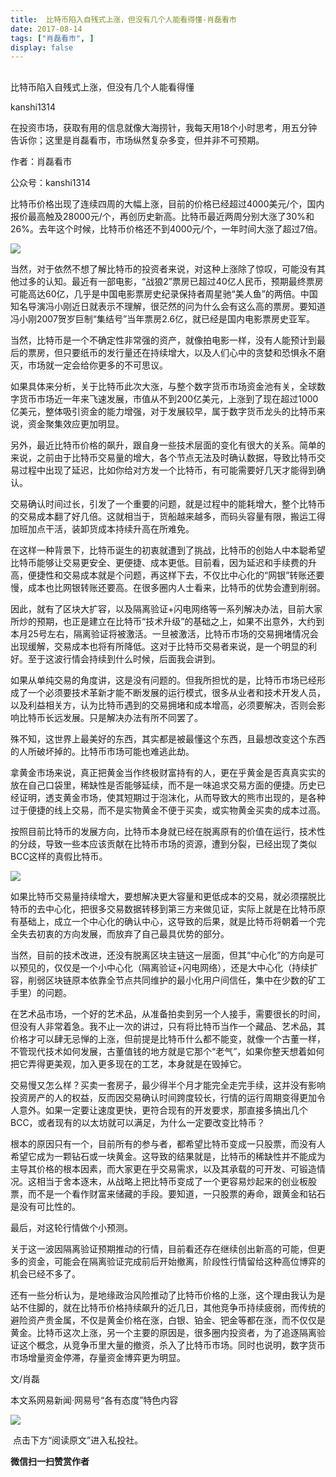 ```yaml
---
title:  比特币陷入自残式上涨，但没有几个人能看得懂-肖磊看市
date: 2017-08-14
tags: ["肖磊看市", ]
display: false
---
```



## 



比特币陷入自残式上涨，但没有几个人能看得懂




kanshi1314




在投资市场，获取有用的信息就像大海捞针，我每天用18个小时思考，用五分钟告诉你；这里是肖磊看市，市场纵然复杂多变，但并非不可预期。


作者：肖磊看市

公众号：kanshi1314



比特币价格出现了连续四周的大幅上涨，目前的价格已经超过4000美元/个，国内报价最高触及28000元/个，再创历史新高。比特币最近两周分别大涨了30%和26%。去年这个时候，比特币价格还不到4000元/个，一年时间大涨了超过7倍。



<img data-s="300,640" data-type="png" src="http://mmbiz.qpic.cn/mmbiz_png/rIYcHn0KrPTmfRWOFaibGN0RdWh9cf5NVXIdbTkba1ws9dpsUc067vvueOODVeLs8lC5hfGa4aicSwkoiaGkozUJg/0?wx_fmt=png" class="" data-ratio="0.7408963585434174" data-w="714"/>



当然，对于依然不想了解比特币的投资者来说，对这种上涨除了惊叹，可能没有其他过多的认知。最近有一部电影，“战狼2”票房已超过40亿人民币，预期最终票房可能高达60亿，几乎是中国电影票房史纪录保持者周星驰“美人鱼”的两倍。中国知名导演冯小刚近日就表示不理解，很茫然的问为什么会有这么高的票房。要知道冯小刚2007贺岁巨制“集结号”当年票房2.6亿，就已经是国内电影票房史亚军。



当然，比特币是一个不确定性非常强的资产，就像拍电影一样，没有人能预计到最后的票房，但只要纸币的发行量还在持续增大，以及人们心中的贪婪和恐惧永不磨灭，市场就一定会给你更多的不可思议。



如果具体来分析，关于比特币此次大涨，与整个数字货币市场资金池有关，全球数字货币市场近一年来飞速发展，市值从不到200亿美元，上涨到了现在超过1000亿美元，整体吸引资金的能力增强，对于发展较早，属于数字货币龙头的比特币来说，资金聚集效应更加明显。



另外，最近比特币价格的飙升，跟自身一些技术层面的变化有很大的关系。简单的来说，之前由于比特币交易量的增大，各个节点无法及时确认数据，导致比特币交易过程中出现了延迟，比如你给对方发一个比特币，有可能需要好几天才能得到确认。



交易确认时间过长，引发了一个重要的问题，就是过程中的能耗增大，整个比特币的交易成本翻了好几倍。这就相当于，货船越来越多，而码头容量有限，搬运工得加班加点干活，装卸货成本持续升高在所难免。



在这样一种背景下，比特币诞生的初衷就遭到了挑战，比特币的创始人中本聪希望比特币能够让交易更安全、更便捷、成本更低。目前看，因为延迟和手续费的升高，便捷性和交易成本就是个问题，再这样下去，不仅比中心化的“网银”转账还要慢，成本也比网银转账还要高。在很多圈内人士看来，比特币的优势会遭到削弱。



因此，就有了区块大扩容，以及隔离验证+闪电网络等一系列解决办法，目前大家所炒的预期，也正是建立在比特币“技术升级”的基础之上，如果不出意外，大约到本月25号左右，隔离验证将被激活。一旦被激活，比特币市场的交易拥堵情况会出现缓解，交易成本也将有所降低。这对于比特币交易者来说，是一个明显的利好。至于这波行情会持续到什么时候，后面我会讲到。



如果从单纯交易的角度讲，这是没有问题的。但我所担忧的是，比特币市场已经形成了一个必须要技术革新才能不断发展的运行模式，很多从业者和技术开发人员，以及利益相关方，认为比特币遇到的交易拥堵和成本增高，必须要解决，否则会影响比特币长远发展。只是解决办法有所不同罢了。



殊不知，这世界上最美好的东西，其实都是被最懂这个东西，且最想改变这个东西的人所破坏掉的。比特币市场可能也难逃此劫。



拿黄金市场来说，真正把黄金当作终极财富持有的人，更在乎黄金是否真真实实的放在自己口袋里，稀缺性是否能够延续，而不是一味追求交易方面的便捷。历史已经证明，透支黄金市场，使其短期过于泡沫化，从而导致大的熊市出现的，是各种过于便捷的线上交易，而不是实物黄金不便于买卖，或实物黄金买卖的成本过高。



按照目前比特币的发展方向，比特币本身就已经在脱离原有的价值在运行，技术性的分歧，导致一些本应该贡献在比特币市场的资源，遭到分裂，已经出现了类似BCC这样的真假比特币。



<img data-s="300,640" data-type="jpeg" src="http://mmbiz.qpic.cn/mmbiz_jpg/rIYcHn0KrPTnrSIibZDGiaxBQGTiben5M1SyOGjHmEjEa1BBXkeXyZwpXdV03cBWgxI0l6y9ialX3uvDg2te5BvE0w/0?wx_fmt=jpeg" class="" data-ratio="0.6663113006396588" data-w="938"/>



如果比特币交易量持续增大，要想解决更大容量和更低成本的交易，就必须摆脱比特币的去中心化，把很多交易数据转移到第三方来做见证，实际上就是在比特币原有基础上，成立一个中心化的确认中心，这导致的后果，就是比特币将朝着一个完全失去初衷的方向发展，而放弃了自己最具优势的部分。



当然，目前的技术改进，还没有脱离区块主链这一层面，但其“中心化”的方向是可以预见的，仅仅是一个小中心化（隔离验证+闪电网络），还是大中心化（持续扩容，削弱区块链原本依靠全节点共同维护的最小化用户间信任，集中在少数的矿工手里）的问题。



在艺术品市场，一个好的艺术品，从准备拍卖到另一个人接手，需要很长的时间，但没有人非常着急。我不止一次的讲过，只有将比特币当作一个藏品、艺术品，其价格才可以肆无忌惮的上涨，但前提是比特币什么都不能变，就像一个古董一样，不管现代技术如何发展，古董值钱的地方就是它那个“老气”，如果你整天想着如何把它弄得更美观，加入更多现在的工艺，本身就是在毁掉它。



交易慢又怎么样？买卖一套房子，最少得半个月才能完全走完手续，这并没有影响投资房产的人的权益，反而因交易确认时间跨度较长，行情的运行周期变得更加令人意外。如果一定要让速度更快，更符合现有的开发要求，那直接多搞出几个BCC，或者现有的以太坊就可以满足，为什么一定要改变比特币？



根本的原因只有一个，目前所有的参与者，都希望比特币变成一只股票，而没有人希望它成为一颗钻石或一块黄金。这导致的结果就是，比特币的稀缺性并不能成为主导其价格的根本因素，而大家更在乎交易需求，以及其承载的可开发、可锻造情况。这相当于舍本逐末，从战略上把比特币变成了一个更容易炒起来的创业板股票，而不是一个看作财富来储藏的手段。要知道，一只股票的寿命，跟黄金和钻石是没有可比性的。



最后，对这轮行情做个小预测。



关于这一波因隔离验证预期推动的行情，目前看还存在继续创出新高的可能，但更多的资金，可能会在隔离验证完成前后开始撤离，阶段性行情留给这种高位博弈的机会已经不多了。



还有一些分析认为，是地缘政治风险推动了比特币价格的上涨，这个理由我认为是站不住脚的，就在比特币价格持续飙升的近几日，其他竞争币持续疲弱，而传统的避险资产贵金属，不仅是黄金价格在涨，白银、铂金、钯金等都在涨，而不仅仅是黄金。比特币这次上涨，另一个主要的原因是，很多圈内投资者，为了追逐隔离验证这个概念，从竞争币里大量的撤资，杀入了比特币市场。同时也说明，数字货币市场增量资金停滞，存量资金博弈更为明显。



文/肖磊



本文系网易新闻·网易号“各有态度”特色内容





<img data-s="300,640" data-type="jpeg" src="http://mmbiz.qpic.cn/mmbiz_jpg/rIYcHn0KrPSoCCVsSwjnzXFTUVnQ0SCibAibjK6ahvRb0l1ubefzy0RNU7vxiaOA1dn1N88nbOkbicedpe1J9UuSHA/0?wx_fmt=jpeg" class="" data-ratio="0.55546875" data-w="1280"/>

&nbsp;点击下方“阅读原文”进入私投社。


**微信扫一扫赞赏作者**
